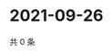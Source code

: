 # 2021-09-26

共 0 条

<!-- BEGIN WEIBO -->
<!-- 最后更新时间 Sun Sep 26 2021 13:07:16 GMT+0800 (China Standard Time) -->

<!-- END WEIBO -->
